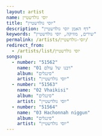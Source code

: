 ```yaml
---
layout: artist
name: יוסי גולדשטיין
title: "יוסי גולדשטיין"
description: "דף האמן יוסי גולדשטיין"
keywords: "שירים, מוזיקה, יוסי גולדשטיין"
permalink: /artists/יוסי-גולדשטיין/
redirect_from:
  - /artists/list/יוסי גולדשטיין
songs:
  - number: "51562"
    name: "01 רבנו של עולם"
    album: "סינגלים"
    artist: "יוסי גולדשטיין"
  - number: "51563"
    name: "02 Vhaikisi"
    album: "סינגלים"
    artist: "יוסי גולדשטיין"
  - number: "51564"
    name: "03 Hachonnah niggun"
    album: "סינגלים"
    artist: "יוסי גולדשטיין"
---
```

